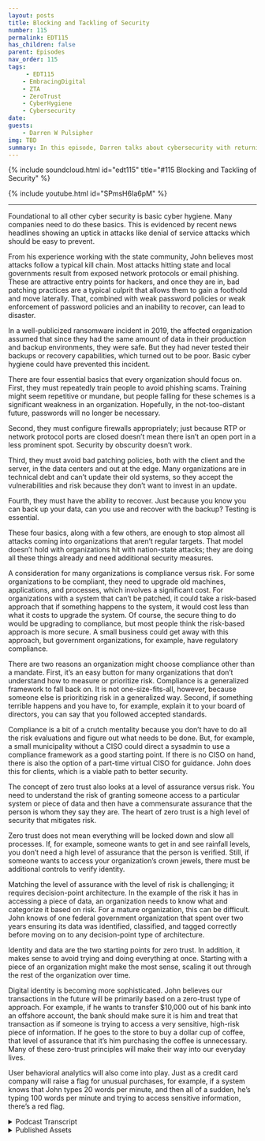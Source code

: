 ```yaml
---
layout: posts
title: Blocking and Tackling of Security
number: 115
permalink: EDT115
has_children: false
parent: Episodes
nav_order: 115
tags:
     - EDT115
    - EmbracingDigital
    - ZTA
    - ZeroTrust
    - CyberHygiene
    - Cybersecurity
date: 
guests:
    - Darren W Pulsipher
img: TBD
summary: In this episode, Darren talks about cybersecurity with returning guest John Evans, Chief Technology Advisor at World Wide Technology (WWT).
---
```


{% include soundcloud.html id="edt115" title="#115 Blocking and Tackling of Security" %}

{% include youtube.html id="SPmsH6Ia6pM" %}

---

Foundational to all other cyber security is basic cyber hygiene. Many companies need to do these basics. This is evidenced by recent news headlines showing an uptick in attacks like denial of service attacks which should be easy to prevent.

From his experience working with the state community, John believes most attacks follow a typical kill chain. Most attacks hitting state and local governments result from exposed network protocols or email phishing. These are attractive entry points for hackers, and once they are in, bad patching practices are a typical culprit that allows them to gain a foothold and move laterally. That, combined with weak password policies or weak enforcement of password policies and an inability to recover, can lead to disaster.

In a well-publicized ransomware incident in 2019, the affected organization assumed that since they had the same amount of data in their production and backup environments, they were safe. But they had never tested their backups or recovery capabilities, which turned out to be poor. Basic cyber hygiene could have prevented this incident.

There are four essential basics that every organization should focus on. First, they must repeatedly train people to avoid phishing scams. Training might seem repetitive or mundane, but people falling for these schemes is a significant weakness in an organization. Hopefully, in the not-too-distant future, passwords will no longer be necessary.

Second, they must configure firewalls appropriately; just because RTP or network protocol ports are closed doesn’t mean there isn’t an open port in a less prominent spot. Security by obscurity doesn’t work.

Third, they must avoid bad patching policies, both with the client and the server, in the data centers and out at the edge. Many organizations are in technical debt and can’t update their old systems, so they accept the vulnerabilities and risk because they don’t want to invest in an update.

Fourth, they must have the ability to recover. Just because you know you can back up your data, can you use and recover with the backup? Testing is essential.

These four basics, along with a few others, are enough to stop almost all attacks coming into organizations that aren’t regular targets. That model doesn’t hold with organizations hit with nation-state attacks; they are doing all these things already and need additional security measures.

A consideration for many organizations is compliance versus risk. For some organizations to be compliant, they need to upgrade old machines, applications, and processes, which involves a significant cost. For organizations with a system that can’t be patched, it could take a risk-based approach that if something happens to the system, it would cost less than what it costs to upgrade the system. Of course, the secure thing to do would be upgrading to compliance, but most people think the risk-based approach is more secure. A small business could get away with this approach, but government organizations, for example, have regulatory compliance.

There are two reasons an organization might choose compliance other than a mandate. First, it’s an easy button for many organizations that don’t understand how to measure or prioritize risk. Compliance is a generalized framework to fall back on. It is not one-size-fits-all, however, because someone else is prioritizing risk in a generalized way.  Second, if something terrible happens and you have to, for example, explain it to your board of directors, you can say that you followed accepted standards.

Compliance is a bit of a crutch mentality because you don’t have to do all the risk evaluations and figure out what needs to be done. But, for example, a small municipality without a CISO could direct a sysadmin to use a compliance framework as a good starting point. If there is no CISO on hand, there is also the option of a part-time virtual CISO for guidance. John does this for clients, which is a viable path to better security.

The concept of zero trust also looks at a level of assurance versus risk. You need to understand the risk of granting someone access to a particular system or piece of data and then have a commensurate assurance that the person is whom they say they are. The heart of zero trust is a high level of security that mitigates risk.

Zero trust does not mean everything will be locked down and slow all processes. If, for example, someone wants to get in and see rainfall levels, you don’t need a high level of assurance that the person is verified. Still, if someone wants to access your organization’s crown jewels, there must be additional controls to verify identity.

Matching the level of assurance with the level of risk is challenging; it requires decision-point architecture. In the example of the risk it has in accessing a piece of data, an organization needs to know what and categorize it based on risk. For a mature organization, this can be difficult. John knows of one federal government organization that spent over two years ensuring its data was identified, classified, and tagged correctly before moving on to any decision-point type of architecture.

Identity and data are the two starting points for zero trust. In addition, it makes sense to avoid trying and doing everything at once. Starting with a piece of an organization might make the most sense, scaling it out through the rest of the organization over time.

Digital identity is becoming more sophisticated. John believes our transactions in the future will be primarily based on a zero-trust type of approach. For example, if he wants to transfer $10,000 out of his bank into an offshore account, the bank should make sure it is him and treat that transaction as if someone is trying to access a very sensitive, high-risk piece of information. If he goes to the store to buy a dollar cup of coffee, that level of assurance that it’s him purchasing the coffee is unnecessary. Many of these zero-trust principles will make their way into our everyday lives.

User behavioral analytics will also come into play. Just as a credit card company will raise a flag for unusual purchases, for example, if a system knows that John types 20 words per minute, and then all of a sudden, he’s typing 100 words per minute and trying to access sensitive information, there’s a red flag.


<details>
<summary> Podcast Transcript </summary>

<p>﻿1</p>
<p>Hello, this is Darren Pulsipher, chief</p>
<p>solution.</p>
<p>Architect of public sector at Intel.</p>
<p>And welcome to Embracing</p>
<p>Digital Transformation,</p>
<p>where we investigate effective change,</p>
<p>leveraging people.</p>
<p>Process and technology.</p>
<p>On today's episode,</p>
<p>Blocking and Tackling of cybersecurity</p>
<p>with special guest John Evans from WWT.</p>
<p>John, welcome back to the show.</p>
<p>Thank you very much for having me back.</p>
<p>I had a great time last time and looking</p>
<p>forward to talk with you again today.</p>
<p>Well, today</p>
<p>we're expanding things a little bit.</p>
<p>Well, kind of.</p>
<p>We're actually narrowing things down</p>
<p>to cyber security</p>
<p>because we you teased me last time.</p>
<p>You teased me last time with the shared</p>
<p>cybersecurity model on cloud.</p>
<p>I said, John, we got to talk about cyber</p>
<p>security in general.</p>
<p>There's so much to</p>
<p>unpack here.</p>
<p>But let's first start by was talk about</p>
<p>just basic cyber hygiene, just the basics.</p>
<p>Where do you see a lot of companies</p>
<p>that are failing in cyber hygiene</p>
<p>and where do you see companies</p>
<p>that are doing</p>
<p>cyber hygiene</p>
<p>well and what does that look like?</p>
<p>Yeah, so I think it's a great topic and,</p>
<p>you know,</p>
<p>foundational to all the other cyber stuff</p>
<p>that that that we do.</p>
<p>So it's probably a good place</p>
<p>to start the conversation.</p>
<p>You know, when you think cyber hygiene,</p>
<p>it's those basic cyber</p>
<p>things that we all need to be doing.</p>
<p>But unfortunately,</p>
<p>not everyone's always doing them.</p>
<p>And I think that that's been evidenced</p>
<p>by news headlines recently.</p>
<p>You know, there's it's</p>
<p>you know, there's there's</p>
<p>there's been an uptick</p>
<p>even just in distributed</p>
<p>denial of service attacks, something</p>
<p>that should be relatively easy to do.</p>
<p>I mean, those have been around forever.</p>
<p>We know how to defeat those, right?</p>
<p>Yeah. It's in some cloud services.</p>
<p>It's clicking</p>
<p>a button, you know, it's, it's.</p>
<p>But I think cyber hygiene,</p>
<p>it isn't always the cool, kind of sexy</p>
<p>cybersecurity thing happening.</p>
<p>So sometimes it doesn't get the,</p>
<p>the view, you know, the</p>
<p>the level of the level of importance</p>
<p>isn't paid on it,</p>
<p>that maybe it should be in a lot of cases.</p>
<p>And that's unfortunate.</p>
<p>You know, I used to be the CSO</p>
<p>for the state of Maryland</p>
<p>and I still stay pretty</p>
<p>well plugged in with the state.</p>
<p>So, so community.</p>
<p>And I think I can say relatively certain</p>
<p>that most attacks</p>
<p>follow a common kill chain.</p>
<p>So if you think about most attacks</p>
<p>hitting state and local government,</p>
<p>it's exposed network protocols</p>
<p>like expose RTP, maybe some</p>
<p>maybe somebody put some RTP in a box</p>
<p>to make it easier</p>
<p>for them to get in to do maintenance</p>
<p>when they're not not in the office</p>
<p>might have been forgot forgotten about</p>
<p>but that exposed network</p>
<p>protocol is open to to the Internet.</p>
<p>Perhaps, and provides</p>
<p>a real attractive entry point</p>
<p>for hackers to get at once once they're in</p>
<p>that patch.</p>
<p>And practices are typically a culprit</p>
<p>that allows them to be able</p>
<p>to gain a foothold,</p>
<p>start to move, move laterally.</p>
<p>Now you combine that with weak</p>
<p>password policies</p>
<p>or weak enforcement of password policies</p>
<p>and then an inability to recover.</p>
<p>I was involved directly in</p>
<p>a very large cyber incident that happened</p>
<p>in 2019.</p>
<p>So people can go back,</p>
<p>they can read the headlines, whatever.</p>
<p>You can figure it out</p>
<p>really, really easily.</p>
<p>What it was probably.</p>
<p>But basically it was a ransomware attack</p>
<p>where the affected organization</p>
<p>they basically kind of said, well,</p>
<p>we know that</p>
<p>we've got the same amount of data</p>
<p>in our production environment</p>
<p>and in our backup environment.</p>
<p>Therefore we must be good.</p>
<p>But they never tested</p>
<p>their backups, never tested recovering.</p>
<p>So poor, poor recovery capabilities.</p>
<p>But yeah, it's a fairly common kill chain.</p>
<p>They get in from one or two places,</p>
<p>mostly either email, which.</p>
<p>Phishing attacks.</p>
<p>Write phishing attacks</p>
<p>or expose net network protocols.</p>
<p>There's very often</p>
<p>some poor patch compliance</p>
<p>type of component to it</p>
<p>and then an inability to recover.</p>
<p>So cyber hygiene is still very important.</p>
<p>We need to be, I think, putting more</p>
<p>emphasis on it, you know, in the future.</p>
<p>You know, this reminds me of I remember</p>
<p>I played football in high school.</p>
<p>I remember</p>
<p>we had a horrible, horrible game</p>
<p>and we had all the talent in the world.</p>
<p>And the coach said, back to basics, man,</p>
<p>back to basics, blocking and tackling.</p>
<p>And I hated that week.</p>
<p>That was a miserable week</p>
<p>because it was the same thing</p>
<p>over and over again until we got it right.</p>
<p>So that sounds like if we were to say</p>
<p>the blocking and tackling</p>
<p>of cybersecurity are</p>
<p>phishing.</p>
<p>Right?</p>
<p>Right.</p>
<p>Making sure that you're training</p>
<p>people on phishing.</p>
<p>We get this intel all the time.</p>
<p>I get phishing.</p>
<p>I like to say</p>
<p>it just wants me to take more training</p>
<p>because I'm, you know, fish bait, right?</p>
<p>That's me. Right?</p>
<p>I'm like, oh, that looks interesting.</p>
<p>Now I'm learning it takes me some time.</p>
<p>But so training your people on phishing</p>
<p>is, number one,</p>
<p>exposing network protocol.</p>
<p>So this is configuring your firewalls</p>
<p>appropriately, basically, right.</p>
<p>Having something in front of them</p>
<p>if you're going to have them.</p>
<p>Yeah.</p>
<p>I don't care if it's VPN or but don't</p>
<p>but don't have it just exposed and</p>
<p>you know, one of the things that we found</p>
<p>was, you know,</p>
<p>I'd go into agencies and say, you know</p>
<p>what, we're going to do a full port scan.</p>
<p>They would show me port</p>
<p>scans of the standard ports and say, well,</p>
<p>we don't have anything exposed.</p>
<p>And it's like, well.</p>
<p>No, I.</p>
<p>You mean 22 was closed in 80.</p>
<p>Yeah, just. In four for three.</p>
<p>Yeah. Those are the ones you closed.</p>
<p>Just because your standard, you know,</p>
<p>RTP or network protocol ports are closed</p>
<p>doesn't mean somebody couldn't</p>
<p>have put it somewhere else.</p>
<p>And we very often would find that</p>
<p>that was the case.</p>
<p>So security</p>
<p>biosecurity doesn't doesn't doesn't work.</p>
<p>I like how you said that because a lot of</p>
<p>people rely on security by obscurity.</p>
<p>But that doesn't it doesn't work.</p>
<p>No, not at all.</p>
<p>I mean, especially now with all the tools</p>
<p>that that hackers have out there,</p>
<p>even scripts, script kiddies are</p>
<p>much more sophisticated probably</p>
<p>than they were just a few years ago.</p>
<p>There's so many tools out there, so many</p>
<p>scanners available.</p>
<p>Nobody's just looking</p>
<p>at the standard ports anymore.</p>
<p>Yeah, another thing that you saw,</p>
<p>the third one was bad patching policies.</p>
<p>You're talking about client patching,</p>
<p>but also in the server,</p>
<p>in the data centers as well.</p>
<p>And even out on the edge, right?</p>
<p>Oh, absolutely.</p>
<p>Absolutely.</p>
<p>We have you know,</p>
<p>I imagine there's a lot of organizations</p>
<p>that have we were talking about</p>
<p>technical debt last time a little bit.</p>
<p>Yeah.</p>
<p>And I imagine</p>
<p>there's a lot of organizations</p>
<p>that have acquired a lot of technical debt</p>
<p>in certain systems,</p>
<p>and now they're at a point</p>
<p>where they can't even update those systems</p>
<p>because.</p>
<p>The software has been eold, right?</p>
<p>Yeah.</p>
<p>So they know that they have to run on this</p>
<p>outdated operating system</p>
<p>that has all these vulnerabilities</p>
<p>associated with it.</p>
<p>And it's just a risk that they accept</p>
<p>because they don't have or they</p>
<p>they don't want to invest the money</p>
<p>into updating this system.</p>
<p>It's a large undertaking, perhaps, but</p>
<p>so they're just sitting out there</p>
<p>as known vulnerabilities.</p>
<p>So would you say if and the other.</p>
<p>I want to quickly go over the other ones.</p>
<p>I want to kind of the weak</p>
<p>password policy.</p>
<p>I totally get it. I'm horrible at this.</p>
<p>If you hack one of my passwords, you can</p>
<p>figure out all the other ones guaranteed.</p>
<p>And it doesn't take long.</p>
<p>So we need to do a better job at password.</p>
<p>But can we get rid of passwords?</p>
<p>I know that's a whole nother story,</p>
<p>but and this goes into digital identity,</p>
<p>which we're going to talk about</p>
<p>another time.</p>
<p>That'd be great.</p>
<p>Yeah.</p>
<p>I'm I'm hoping that that we can</p>
<p>in the not too distant future.</p>
<p>I think there's a lot of organization</p>
<p>that are still going to be reluctant</p>
<p>to give up their passwords.</p>
<p>But I think that a</p>
<p>good intermediate step is MFA everything.</p>
<p>MFA everything.</p>
<p>Yeah, I think MFA</p>
<p>everything is a great intermediate step.</p>
<p>And then hopefully that will take us</p>
<p>to the promised land of of Passwordless.</p>
<p>Which would, which would be nice.</p>
<p>And the last one I think is, is</p>
<p>really important, the ability to recover.</p>
<p>And I love how you said, yeah,</p>
<p>oh you back things up.</p>
<p>Can you actually use the backup right</p>
<p>now? Well, I've never tested it.</p>
<p>I don't know. Right.</p>
<p>Yeah.</p>
<p>I mean, when this big event</p>
<p>happened in 2019, they found</p>
<p>they didn't have a lot</p>
<p>of their organizational structures,</p>
<p>so they had the raw data.</p>
<p>Yeah, but then. Yeah, yeah.</p>
<p>What a nightmare, you know.</p>
<p>Oh, we don't have the right accounts</p>
<p>to access that,</p>
<p>that data</p>
<p>or the applications don't have the right.</p>
<p>There's, there's a whole list of</p>
<p>would you say if I</p>
<p>did these four basic things, how,</p>
<p>how much of the security issues</p>
<p>that I'm having in</p>
<p>my organization would go away?</p>
<p>I think it depends on the type</p>
<p>of organization that you're in.</p>
<p>I think if you're talking about</p>
<p>and maybe it's not for we</p>
<p>we chose to hit on four I think.</p>
<p>Yeah,</p>
<p>those are the four. Of the most important.</p>
<p>Yeah.</p>
<p>But you know, maybe it's, you know,</p>
<p>six or seven things, it's certainly</p>
<p>less than ten probably that we could</p>
<p>really come up with a solid list and say,</p>
<p>you know, if you're an organization</p>
<p>that isn't getting hit with zero day</p>
<p>type threats, that isn't getting hit</p>
<p>with nation state type attacks,</p>
<p>we can stop, you know,</p>
<p>I mean, you could probably</p>
<p>stop 98, 99% of attacks</p>
<p>coming into your organization.</p>
<p>If you do these half dozen things.</p>
<p>Well, that that model doesn't hold true.</p>
<p>If you're talking about three letter</p>
<p>agencies, you know.</p>
<p>They better be doing all those things</p>
<p>already.</p>
<p>Anyway, that's that's that's true.</p>
<p>That's a good point.</p>
<p>I'm sure that they are.</p>
<p>But there's a lot more resources being</p>
<p>thrown at those types of organizations.</p>
<p>So that model doesn't hold true</p>
<p>for for those types of organizations.</p>
<p>But if you're talking about</p>
<p>most state,</p>
<p>local education, small businesses,</p>
<p>those types of things probably holds</p>
<p>pretty, pretty true, I would say.</p>
<p>No. Very cool.</p>
<p>All right.</p>
<p>So you mentioned one thing</p>
<p>and it was around patching.</p>
<p>Now, this is really interesting</p>
<p>because this ties us</p>
<p>into our second topic,</p>
<p>which is really compliance versus risk.</p>
<p>And the reason I tie this to patching a</p>
<p>little bit, because you mentioned before,</p>
<p>I may have</p>
<p>machines that I can't patch anymore.</p>
<p>So now you got a way</p>
<p>to be compliant.</p>
<p>I would have to upgrade all those machines</p>
<p>and upgrade applications</p>
<p>and change my process.</p>
<p>Big cost,</p>
<p>but what is the real risk involved?</p>
<p>So there's this this push and pull</p>
<p>on compliance and risk.</p>
<p>And if I am completely compliant,</p>
<p>does that mean that I'm completely secure?</p>
<p>Then there's all these questions</p>
<p>I've got in my in my head.</p>
<p>So teach me.</p>
<p>Oh, great, John.</p>
<p>Well, so you brought up</p>
<p>an interesting use case for it</p>
<p>because that's not one that people</p>
<p>typically think of when they think of or</p>
<p>when they start discussions on compliance</p>
<p>versus risk.</p>
<p>What you kind of brought up is a use case</p>
<p>where compliance might</p>
<p>potentially lead you to the better place,</p>
<p>which isn't a use case.</p>
<p>What I mean by that is if I've got a</p>
<p>system that</p>
<p>I'm unable to to patch,</p>
<p>I could make a risk</p>
<p>based approach that says, you know what,</p>
<p>if something bad happens to the system,</p>
<p>the cost of that bad thing happening</p>
<p>costs me more.</p>
<p>Or I'm sorry,</p>
<p>the costs are going up</p>
<p>and it costs me less than what it's going</p>
<p>to cost me to actually update the system</p>
<p>in order to patch it.</p>
<p>Therefore,</p>
<p>I might just let that bad thing happen,</p>
<p>or I might just run the risk of</p>
<p>of having that that that bad thing happen</p>
<p>in that case compliant being,</p>
<p>you know, I would be out of compliance</p>
<p>if I tried to get into compliance.</p>
<p>It may be valid</p>
<p>from a risk based approach,</p>
<p>but the more secure thing to do</p>
<p>would be to be compliant in that case,</p>
<p>which is an odd kind of call out the way,</p>
<p>because most people think of</p>
<p>the risk based</p>
<p>approach as being more secure</p>
<p>than than compliance.</p>
<p>Either way, they are certainly different.</p>
<p>I think that that example shows shows</p>
<p>that they're different,</p>
<p>you know, a lot of times.</p>
<p>So I have to do</p>
<p>both is what you're telling me.</p>
<p>I can't just I can't just say</p>
<p>I'm going to using a risk based</p>
<p>approach and you can't just say</p>
<p>I'm doing a compliance based approach.</p>
<p>Well,</p>
<p>so if you're if you're a private industry,</p>
<p>if you're a small business,</p>
<p>you could probably get away</p>
<p>with just a risk based approach.</p>
<p>Most government organizations</p>
<p>can't just rely on a risk</p>
<p>because there are compliance issues</p>
<p>or compliance</p>
<p>regulatory compliance</p>
<p>that they have to adhere to. So</p>
<p>I think, you know,</p>
<p>if we have to prioritize one or the other,</p>
<p>a risk based approach is probably</p>
<p>the better choice for most cases.</p>
<p>Even in the case that we were just</p>
<p>talking about, about not patching,</p>
<p>yeah, you'd be more secure</p>
<p>with a compliance based approach,</p>
<p>but you could also argue</p>
<p>that you've wasted money</p>
<p>by using a compliance based approach.</p>
<p>So for a business, it's probably not the,</p>
<p>the, the, the best decision.</p>
<p>But, you know,</p>
<p>if you look at there's,</p>
<p>there's been a tax out there released</p>
<p>into the wild that were,</p>
<p>you know, rated very low</p>
<p>on the CD Cvss scoring.</p>
<p>And if those</p>
<p>if someone had been using more of a risk</p>
<p>based approach, they would say, you know</p>
<p>what, we're seeing an uptick in the damage</p>
<p>being done by these types of attacks,</p>
<p>remote code executable,</p>
<p>some of those other factors.</p>
<p>And you could use those.</p>
<p>You'd also look at your internal</p>
<p>organization and say, you know,</p>
<p>what do I have?</p>
<p>What what data</p>
<p>and how sensitive is that data?</p>
<p>That is susceptible</p>
<p>to this type of an attack?</p>
<p>Do I have mitigating controls</p>
<p>in front of it?</p>
<p>Therefore, I don't need to prioritize</p>
<p>it quite as quite as high. So</p>
<p>using that risk based approach</p>
<p>will allow you to, one,</p>
<p>really spend your money</p>
<p>where it needs to be spent</p>
<p>and focus your resources,</p>
<p>where they should be focused</p>
<p>ultimately with the goal of making it</p>
<p>more secure in the long run. But,</p>
<p>you know, it's</p>
<p>it's it's really about in a lot of</p>
<p>and I would say it's mostly really</p>
<p>about that prioritization</p>
<p>of your resources and your money</p>
<p>being able to make a risk based decision.</p>
<p>So why even do compliance</p>
<p>does it every and no, it's an</p>
<p>honest question why it why is government</p>
<p>because it sounds like maybe compliance</p>
<p>might just be</p>
<p>a heavy handed</p>
<p>way of doing risk</p>
<p>or someone's already decided</p>
<p>this is too risky so you can't do it.</p>
<p>Yeah.</p>
<p>I mean, I think it's two reasons.</p>
<p>I think one is it's</p>
<p>it's somewhat of an easy button</p>
<p>for a lot of organizations.</p>
<p>If organizations don't understand</p>
<p>how to prioritize risk or how to measure</p>
<p>risk, it's very difficult.</p>
<p>So then you can fall back on a compliance</p>
<p>based type of an approach where they have</p>
<p>sort of generalized risk for you</p>
<p>in some sort of framework,</p>
<p>because that's really what they're trying</p>
<p>to do in a lot of the cases.</p>
<p>They feel like the CIS, where they</p>
<p>prioritize the different controls,</p>
<p>they're sort of trying to prioritize risk</p>
<p>for you, but in a very generalized way.</p>
<p>It's not a one size.</p>
<p>It shouldn't be a one size fits all.</p>
<p>They're kind of trying</p>
<p>to make it do that, but.</p>
<p>But their lead.</p>
<p>I see where you're saying</p>
<p>they're leading you down a path today.</p>
<p>Are these types of things are risky,</p>
<p>right?</p>
<p>You need to pay attention to these things</p>
<p>and put some kind of risk measure</p>
<p>against it.</p>
<p>Yeah.</p>
<p>So, you know, the other thing is</p>
<p>it gives you a sort of a CIA position.</p>
<p>If you say, well, I followed these,</p>
<p>I follow national standards</p>
<p>and something bad happens, you can fall</p>
<p>back on that when you're trying</p>
<p>to explain it to your board of directors</p>
<p>or trying to explain it to the governor</p>
<p>or whoever you need to to</p>
<p>to explain that that that issue, too.</p>
<p>And then thirdly, and probably</p>
<p>the biggest reason it's done within</p>
<p>government is because you have to do it</p>
<p>according to some mandate.</p>
<p>So like state, local government,</p>
<p>if you want your money from CMS</p>
<p>to pay for your billion dollar</p>
<p>Medicaid system, you have to be compliant</p>
<p>with Marcy if you're not and you may not</p>
<p>get your your your your funding.</p>
<p>And that's a huge amount of funding</p>
<p>coming into the States. So.</p>
<p>Gotcha.</p>
<p>Well, in general, do you</p>
<p>do you believe that some of these</p>
<p>security frameworks or standards, do</p>
<p>they help the industry as a whole,</p>
<p>or do you see them as a crutch that,</p>
<p>oh, I just did the compliance</p>
<p>and that's good enough.</p>
<p>Where are you seeing that vetting?</p>
<p>Yeah, I think</p>
<p>there's a little bit</p>
<p>of the crutch mentality.</p>
<p>I think there you know, if you look at,</p>
<p>you know, saying it's a way to kind of</p>
<p>cover yourself, that that that goes back</p>
<p>to the kind of crutch mentality, I think.</p>
<p>And then I think there's a little bit of</p>
<p>I don't want to call it laziness,</p>
<p>a little bit of, you know,</p>
<p>this is good enough.</p>
<p>I do this.</p>
<p>I don't have to spend the time</p>
<p>doing all of my risk evaluations</p>
<p>and really figuring things out</p>
<p>for what needs to be done.</p>
<p>I can just kind of follow</p>
<p>this, this, this, this playbook.</p>
<p>So, yeah,</p>
<p>I would say I think in some ways</p>
<p>it is a bit of a crutch having it's a.</p>
<p>Little more</p>
<p>let's say that I'm a small municipality,</p>
<p>going to a compliance framework</p>
<p>may be a good start for me because I don't</p>
<p>I can't afford a C, so I just have this,</p>
<p>you know,</p>
<p>this sysadmin that says he likes security.</p>
<p>I can point him in this direction and say</p>
<p>there is a good starting point for you.</p>
<p>Right?</p>
<p>I mean, they're not all bad.</p>
<p>Yeah.</p>
<p>I mean, you know, another thing</p>
<p>to consider and I actually do this for</p>
<p>I have a call later today</p>
<p>or think about it.</p>
<p>I think I moved to tomorrow actually, but</p>
<p>so through WWT</p>
<p>and this isn't this wasn't planned</p>
<p>not trying to create a picture</p>
<p>but you know I do virtual</p>
<p>CSO types of engagements.</p>
<p>So there's a county I'm meeting with this</p>
<p>week to talk to them about</p>
<p>where we're kicking off the engagement</p>
<p>actually.</p>
<p>So, you know, the contracts</p>
<p>been signed, everything. So</p>
<p>but we actually do some,</p>
<p>some pieces of work.</p>
<p>I do some</p>
<p>directly with some different customers.</p>
<p>So I would say, you know,</p>
<p>if you don't have the staff on hand,</p>
<p>it doesn't have to be hundreds</p>
<p>of thousands of dollars either to get</p>
<p>some part of part time of a virtual saw.</p>
<p>So we'll be able to help walk</p>
<p>you through sort of</p>
<p>some of these risk based</p>
<p>and prioritization of of activities.</p>
<p>You know, so, I mean, I would say that</p>
<p>that's a a a feasible path</p>
<p>maybe for some of these municipalities</p>
<p>also to kind of take.</p>
<p>Great.</p>
<p>All right.</p>
<p>Let's talk a little bit.</p>
<p>Let's extend this risk based</p>
<p>to zero trust,</p>
<p>because all that's all the buzz right now.</p>
<p>Zero trust is zero trust.</p>
<p>My product has zero trust,</p>
<p>but I have a lot of ideas around this</p>
<p>and strong opinions about zero</p>
<p>trust, philosophy and principles,</p>
<p>which I think is more important than zero</p>
<p>trust architecture.</p>
<p>And you and I talked about this before,</p>
<p>and that's the same.</p>
<p>But really, when you look at Zero Trust,</p>
<p>you're really looking at level</p>
<p>of assurance versus level of risk as well.</p>
<p>That's a great way to say it.</p>
<p>There's a you need to know the level</p>
<p>of risk with somebody or with a set</p>
<p>with with access to a particular system</p>
<p>or piece of data in you to understand</p>
<p>what the risk could be</p>
<p>with granting access to that, if,</p>
<p>you know,</p>
<p>could it be disclosed or altered.</p>
<p>So you need to understand the risk</p>
<p>and then you need to have a commensurate</p>
<p>level of assurance that what's trying</p>
<p>to access the person or system,</p>
<p>trying to access that that that data</p>
<p>is who they say they are</p>
<p>and they're supposed to have access.</p>
<p>So it's exactly what you just said.</p>
<p>It's risk of accessing something</p>
<p>and assurance that I.</p>
<p>Know who that other person</p>
<p>or entity really is.</p>
<p>Entity is and that they're supposed</p>
<p>to have access to it. Yeah.</p>
<p>So would you say that's it in zero trust?</p>
<p>Zero Trust is high level of assurance</p>
<p>mitigated by risk.</p>
<p>Mitigated mitigates risk.</p>
<p>That's a yeah.</p>
<p>I mean at the heart of zero</p>
<p>trust that's, that's what zero.</p>
<p>I mean that's really sort of what it is.</p>
<p>It's that security decision</p>
<p>point architecture that says</p>
<p>based on the level of risk</p>
<p>associated with accessing this thing,</p>
<p>I am going to put more stringent controls</p>
<p>or more stringently evaluate,</p>
<p>make sure that I have a higher level</p>
<p>of assurance</p>
<p>that this entity is who they say they are</p>
<p>and that they're supposed to be accessing</p>
<p>this data.</p>
<p>So people talk about zero trust.</p>
<p>I think they get you know,</p>
<p>I think it's a term that some people</p>
<p>are a little overwhelmed by at times.</p>
<p>But at the heart of it,</p>
<p>that's really all it is.</p>
<p>So if we think practically, you know, if</p>
<p>if I've got somebody</p>
<p>who's trying to to get in to see,</p>
<p>you know, rainfall levels,</p>
<p>I don't need to verify that</p>
<p>with much level of,</p>
<p>you know,</p>
<p>very high</p>
<p>level of assurance</p>
<p>that person is who they say they are,</p>
<p>that they're supposed</p>
<p>to have access to that data.</p>
<p>But if it's my crown jewels,</p>
<p>I need to make sure</p>
<p>that there are some additional controls</p>
<p>put on that to really make sure</p>
<p>that this person is who they say they're</p>
<p>in, that they're supposed to have access.</p>
<p>I really like how you describe that,</p>
<p>because when I first heard about</p>
<p>Zero Trust, I thought, Oh,</p>
<p>they're going to lock everything down</p>
<p>and everything is going to have</p>
<p>temporal access.</p>
<p>I mean, I only have access</p>
<p>for a short period of time</p>
<p>and high assurance on everything and know</p>
<p>that this is going to be ridiculous.</p>
<p>Because if I do want to find out</p>
<p>how much it rained last night,</p>
<p>they have to authenticate who I am.</p>
<p>And I can only look for 30 seconds.</p>
<p>I mean, that's just not reasonable.</p>
<p>So I love how you said that.</p>
<p>It is.</p>
<p>It's not</p>
<p>I don't trust anyone all the time.</p>
<p>It's I'm weighing</p>
<p>that assurance with the risk involved</p>
<p>in accessing an asset or data.</p>
<p>And you're the only one</p>
<p>I've heard really talk about it that way.</p>
<p>So you should write a book.</p>
<p>John Okay.</p>
<p>You made it so easy to understand.</p>
<p>Frankly.</p>
<p>No, thank you.</p>
<p>I try to.</p>
<p>That's</p>
<p>you know,</p>
<p>you're not always going to have the luxury</p>
<p>of being able to explain it to people</p>
<p>like yourself who are, you know,</p>
<p>very knowledgeable, very educated</p>
<p>in the technologies.</p>
<p>If that's the philosophy, the principles.</p>
<p>Right.</p>
<p>Matching the</p>
<p>level of assurance with the level of risk.</p>
<p>How about implementing that? Is that hard?</p>
<p>Are there tools that I can just use today</p>
<p>that let me do that effectively?</p>
<p>Or does this mean</p>
<p>a completely re architecture of the way</p>
<p>that I do access management</p>
<p>and the way that I do</p>
<p>everything that I've been doing</p>
<p>for 30 years, 40 years even?</p>
<p>Yeah.</p>
<p>So there's a lot to unpack in there</p>
<p>in that question.</p>
<p>I'm going to sort of try to take it piece</p>
<p>by piece or say at a pretty high level</p>
<p>because there's a lot of depth,</p>
<p>a lot of places you can go.</p>
<p>That was a big question to answer,</p>
<p>sort of.</p>
<p>Is it hard? I mean, it can be.</p>
<p>I think it depends on the level</p>
<p>of maturity of your organization.</p>
<p>One of we talked about</p>
<p>the risk associated with</p>
<p>accessing a piece of data</p>
<p>as a as an example.</p>
<p>If my organization doesn't know what data</p>
<p>I have out there</p>
<p>and if I can't categorize that data,</p>
<p>if I can't assign a risk</p>
<p>scoring basically to that data,</p>
<p>then it can be real.</p>
<p>It can be real hard</p>
<p>because I know a pretty mature</p>
<p>federal government organization</p>
<p>talking to their CTO.</p>
<p>They spent over two years</p>
<p>just making sure that they have their data</p>
<p>identified, classified, tagged</p>
<p>correctly before they moved on to</p>
<p>any sort of the decision</p>
<p>point type of architecture. So</p>
<p>so it sounds like</p>
<p>the first thing you have to do is</p>
<p>identify your data and classify it,</p>
<p>but sounds like that's</p>
<p>one of the first steps.</p>
<p>Yeah, it's it's definitely one of them.</p>
<p>You know, identity</p>
<p>and data are probably the two big things</p>
<p>that you want to start start off with.</p>
<p>If you don't have a good handle</p>
<p>on your identities</p>
<p>and you don't have</p>
<p>a good handle on your data,</p>
<p>you can run those tracks in parallel,</p>
<p>and you probably should</p>
<p>because both of those can take quite up</p>
<p>quite a bit of time</p>
<p>to get them into a place</p>
<p>to really move you to towards</p>
<p>zero zero trust.</p>
<p>The other thing I would say is</p>
<p>maybe</p>
<p>pick up a piece of your organization.</p>
<p>Don't try to boil</p>
<p>the ocean. Don't do everything over.</p>
<p>Yeah, maybe pick a piece of it</p>
<p>and work through it there.</p>
<p>Get some muscle memory work,</p>
<p>working through it there</p>
<p>and then start kind of scaling that out</p>
<p>to other pieces of of your organization.</p>
<p>It's interesting.</p>
<p>You threw in identity again.</p>
<p>Yeah, no identity.</p>
<p>Yeah.</p>
<p>This is a big topic</p>
<p>then I digital identity and.</p>
<p>Yeah well you know it's interesting too so</p>
<p>I'm going to</p>
<p>transition if it's okay with with with you</p>
<p>so digital identity</p>
<p>you mentioned that digital identity</p>
<p>if you think about,</p>
<p>you know, digital identity,</p>
<p>we have identity proofing,</p>
<p>making sure that this person is</p>
<p>who they say they are.</p>
<p>You know, we're getting into</p>
<p>more sophisticated ways of doing that.</p>
<p>But if we think about how</p>
<p>this all plays out in the future, move,</p>
<p>move it moving forward,</p>
<p>I think our identities are going to be</p>
<p>almost based on our transactions.</p>
<p>I should say, in the real world,</p>
<p>are going to be based on the zero</p>
<p>trust type of an approach.</p>
<p>So as a for instance, if I need to</p>
<p>or, you know, if John is transferring</p>
<p>$10,000, let's say, out of his bank</p>
<p>account to an offshore account</p>
<p>somewhere, my</p>
<p>my bank should make real search for that.</p>
<p>This is me trying to make that</p>
<p>make the transaction just as if someone's</p>
<p>trying to access some very sensitive</p>
<p>high risk piece of information.</p>
<p>Whereas if I'm going to the store</p>
<p>and buying a cup of coffee,</p>
<p>you may not need the same level</p>
<p>of assurance that that, you know,</p>
<p>it's actually</p>
<p>John who's who's making this transaction,</p>
<p>the impact, the</p>
<p>risk associated with</p>
<p>it is much lower in those cases. So</p>
<p>I think we're going to see a lot of</p>
<p>a lot of the principles</p>
<p>that we're learning and or that we're</p>
<p>developing around zero trust,</p>
<p>making their way into our everyday.</p>
<p>Life or day lives as.</p>
<p>We start to stop doing more of the</p>
<p>of the digital identity type of</p>
<p>type type of framework.</p>
<p>You know,</p>
<p>something else just popped into my head.</p>
<p>It's not just the one event</p>
<p>either</p>
<p>that you have to be able to identify.</p>
<p>And this is where I think we're going</p>
<p>to start seeing some interesting plays</p>
<p>in a I and access over over time.</p>
<p>If Darren's acts if Darren buys</p>
<p>coffee every day at a certain place</p>
<p>which I don't drink coffee so that should</p>
<p>raise red alarms everywhere.</p>
<p>But we already see this</p>
<p>with credit card transactions.</p>
<p>If I do something outside of the ordinary</p>
<p>of my normal buying patterns,</p>
<p>they flag it, right.</p>
<p>We should see the same sorts of things</p>
<p>when I'm accessing data as well</p>
<p>inside at different classification levels,</p>
<p>because I think you and I both know</p>
<p>I can gather</p>
<p>a bunch of data from unclassified areas</p>
<p>and one piece of data</p>
<p>from classified area</p>
<p>and create top secret data. Yep.</p>
<p>And have situational awareness</p>
<p>that no one else would have,</p>
<p>which would make me a threat in that case.</p>
<p>So I think I think we're going to see</p>
<p>an extension</p>
<p>to zero trust to a</p>
<p>I don't know what you would call it,</p>
<p>but it's almost like what is your access?</p>
<p>What is your zero trust access over time?</p>
<p>And are you</p>
<p>is that developing some kind of a threat?</p>
<p>I mean, user behavioral analytics,</p>
<p>UVA is hugely important.</p>
<p>We you're talking about</p>
<p>the concept of zero trust.</p>
<p>And, you know, that's that's</p>
<p>part of what you're talking about there is</p>
<p>yeah I know some of that</p>
<p>some of the super principles of</p>
<p>if the system is keeping track</p>
<p>and it notices that John Hunt impacts,</p>
<p>you know,</p>
<p>per minute in in the system.</p>
<p>And he's that's been pretty steady over</p>
<p>the course of his of his tenure there.</p>
<p>And all of a sudden.</p>
<p>He's talked for 100 words per minute.</p>
<p>Yeah, I'm type</p>
<p>And I'm trying to access</p>
<p>one of the most sensitive things</p>
<p>that my account has access to.</p>
<p>You know, that that that's a that's.</p>
<p>A really good that's a really good point.</p>
<p>Hey, John, this has been</p>
<p>absolutely wonderful, very enlightening.</p>
<p>Thank you again for coming on the show.</p>
<p>And of course, we're going to talk</p>
<p>about digital identity.</p>
<p>So you got to come back</p>
<p>or you're going to come back for me.</p>
<p>I would love to.</p>
<p>I would love to.</p>
<p>I've had a great time talking with you</p>
<p>both times now.</p>
<p>Digital identity is something that</p>
<p>I'm near and dear to me.</p>
<p>It's something I've been,</p>
<p>you know, learning more and more about.</p>
<p>So I would love to come in and talk</p>
<p>talk with you more about that.</p>
<p>Sounds great.</p>
<p>Thanks again, John.</p>
<p>And I can't wait to talk to you again.</p>
<p>Looking forward to it. Thank you.</p>
<p>Thank you for listening to Embracing</p>
<p>Digital Transformation today.</p>
<p>If you enjoyed our podcast,</p>
<p>give it five stars on your favorite</p>
<p>podcast and site or YouTube channel.</p>
<p>You can find out more information</p>
<p>about embracing digital transformation</p>
<p>and embracingdigital.org.</p>
<p>Until next</p>
<p>time, go out and do something wonderful.</p>

</details>

<details>
<summary> Published Assets </summary>


</details>

